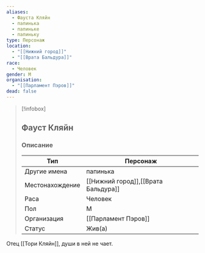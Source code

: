 ```yaml
---
aliases:
  - Фауста Кляйн
  - папинька
  - папиньке
  - папиньку
type: Персонаж
location:
  - "[[Нижний город]]"
  - "[[Врата Бальдура]]"
race:
  - Человек
gender: М
organisation:
  - "[[Парламент Пэров]]"
dead: false
---
```


> [!infobox]
> 
> ## Фауст Кляйн
> 
> ### Описание
> 
> | Тип | Персонаж |
> | --- | --- |
> | Другие имена| папинька |
> | Местонахождение | [[Нижний город]],[[Врата Бальдура]] |
> | Раса | Человек |
> | Пол | М |
> | Организация | [[Парламент Пэров]] |
> | Статус | Жив(а) |

Отец [[Тори Кляйн]], души в ней не чает.